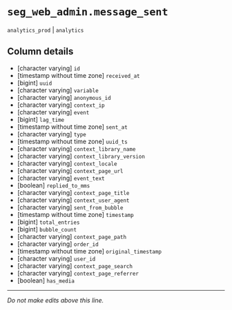 # `seg_web_admin.message_sent`
`analytics_prod` | `analytics`

## Column details
* [character varying] `id`
* [timestamp without time zone] `received_at`
* [bigint]    `uuid`
* [character varying] `variable`
* [character varying] `anonymous_id`
* [character varying] `context_ip`
* [character varying] `event`
* [bigint]    `lag_time`
* [timestamp without time zone] `sent_at`
* [character varying] `type`
* [timestamp without time zone] `uuid_ts`
* [character varying] `context_library_name`
* [character varying] `context_library_version`
* [character varying] `context_locale`
* [character varying] `context_page_url`
* [character varying] `event_text`
* [boolean]   `replied_to_mms`
* [character varying] `context_page_title`
* [character varying] `context_user_agent`
* [character varying] `sent_from_bubble`
* [timestamp without time zone] `timestamp`
* [bigint]    `total_entries`
* [bigint]    `bubble_count`
* [character varying] `context_page_path`
* [character varying] `order_id`
* [timestamp without time zone] `original_timestamp`
* [character varying] `user_id`
* [character varying] `context_page_search`
* [character varying] `context_page_referrer`
* [boolean]   `has_media`

-------------------------------------------------------------------------------
*Do not make edits above this line.*
